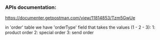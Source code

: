 ### APIs documentation:
https://documenter.getpostman.com/view/11814853/Tzm5GwUe


in 'order' table we have 'orderType' field that takes the values ​​(1 - 2 - 3):
    1: product order
    2: special order
    3: send order
